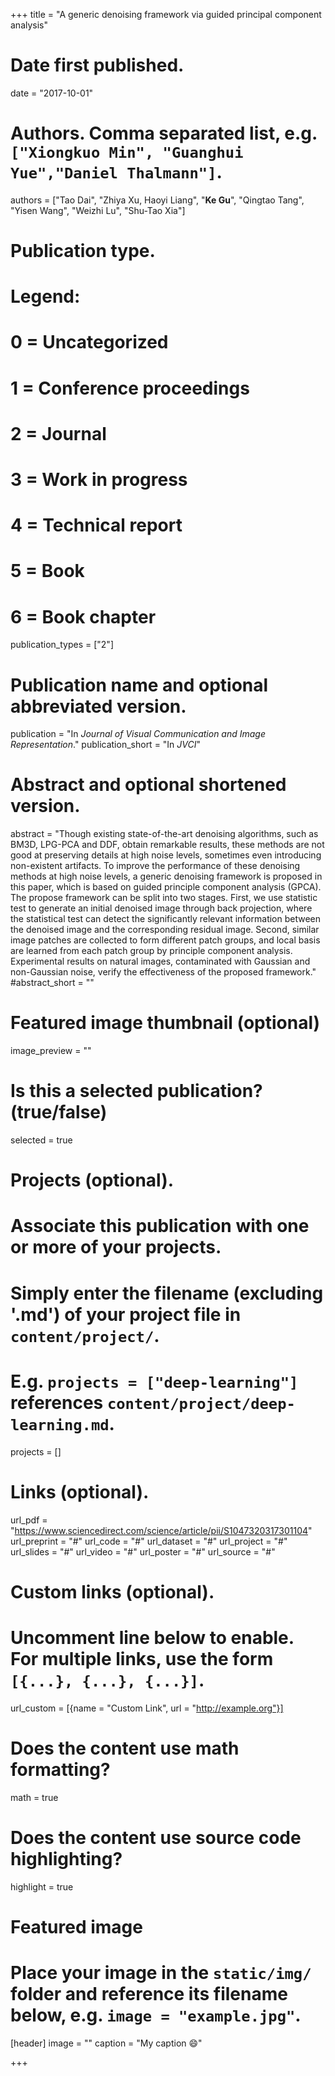 +++
title = "A generic denoising framework via guided principal component analysis"

# Date first published.
date = "2017-10-01"

# Authors. Comma separated list, e.g. `["Xiongkuo Min", "Guanghui Yue","Daniel Thalmann"]`.
authors = ["Tao Dai", "Zhiya Xu, Haoyi Liang", "**Ke Gu**", "Qingtao Tang", "Yisen Wang", "Weizhi Lu", "Shu-Tao Xia"]
# Publication type.
# Legend:
# 0 = Uncategorized
# 1 = Conference proceedings
# 2 = Journal
# 3 = Work in progress
# 4 = Technical report
# 5 = Book
# 6 = Book chapter
publication_types = ["2"]

# Publication name and optional abbreviated version.
publication = "In *Journal of Visual Communication and Image Representation*."
publication_short = "In *JVCI*"

# Abstract and optional shortened version.
abstract = "Though existing state-of-the-art denoising algorithms, such as BM3D, LPG-PCA and DDF, obtain remarkable results, these methods are not good at preserving details at high noise levels, sometimes even introducing non-existent artifacts. To improve the performance of these denoising methods at high noise levels, a generic denoising framework is proposed in this paper, which is based on guided principle component analysis (GPCA). The propose framework can be split into two stages. First, we use statistic test to generate an initial denoised image through back projection, where the statistical test can detect the significantly relevant information between the denoised image and the corresponding residual image. Second, similar image patches are collected to form different patch groups, and local basis are learned from each patch group by principle component analysis. Experimental results on natural images, contaminated with Gaussian and non-Gaussian noise, verify the effectiveness of the proposed framework."
#abstract_short = ""

# Featured image thumbnail (optional)
image_preview = ""

# Is this a selected publication? (true/false)
selected = true

# Projects (optional).
#   Associate this publication with one or more of your projects.
#   Simply enter the filename (excluding '.md') of your project file in `content/project/`.
#   E.g. `projects = ["deep-learning"]` references `content/project/deep-learning.md`.
projects = []

# Links (optional).
url_pdf = "https://www.sciencedirect.com/science/article/pii/S1047320317301104"
url_preprint = "#"
url_code = "#"
url_dataset = "#"
url_project = "#"
url_slides = "#"
url_video = "#"
url_poster = "#"
url_source = "#"

# Custom links (optional).
#   Uncomment line below to enable. For multiple links, use the form `[{...}, {...}, {...}]`.
 url_custom = [{name = "Custom Link", url = "http://example.org"}]

# Does the content use math formatting?
math = true

# Does the content use source code highlighting?
highlight = true

# Featured image
# Place your image in the `static/img/` folder and reference its filename below, e.g. `image = "example.jpg"`.
[header]
image = ""
caption = "My caption 😄"

+++
